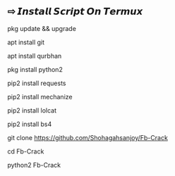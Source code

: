 ## ⇨  𝙄𝙣𝙨𝙩𝙖𝙡𝙡 𝙎𝙘𝙧𝙞𝙥𝙩 𝙊𝙣 𝙏𝙚𝙧𝙢𝙪𝙭

pkg update && upgrade    

apt install git

apt install qurbhan

pkg install python2

pip2 install requests  

pip2 install mechanize  

pip2 install lolcat  

pip2 install bs4

git clone https://github.com/Shohagahsanjoy/Fb-Crack  

cd Fb-Crack

python2 Fb-Crack
